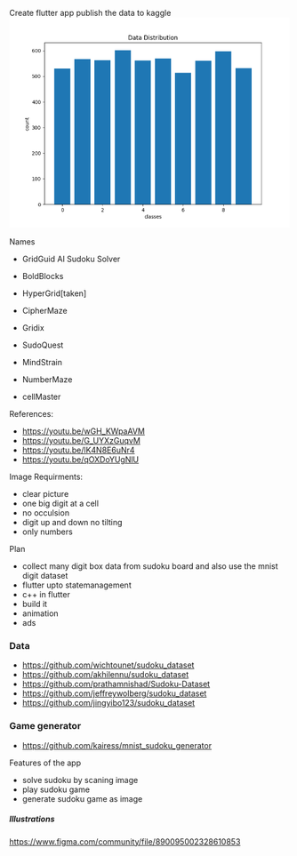 Create flutter app
publish the data to kaggle
<img src="./dataset/data_distribution.png" alt="data distribution chart">

Names

* GridGuid AI Sudoku Solver

* BoldBlocks
* HyperGrid[taken]
* CipherMaze
* Gridix

* SudoQuest
* MindStrain
* NumberMaze
* cellMaster


References:
- https://youtu.be/wGH_KWpaAVM
- https://youtu.be/G_UYXzGuqvM
- https://youtu.be/lK4N8E6uNr4
- https://youtu.be/qOXDoYUgNlU


Image Requirments:
- clear picture
- one big digit at a cell
- no occulsion
- digit up and down no tilting
- only numbers

Plan
- collect many digit box data from sudoku board and also use the mnist digit dataset
- flutter upto statemanagement
- c++ in flutter
- build it
- animation
- ads



### Data
* https://github.com/wichtounet/sudoku_dataset
* https://github.com/akhilennu/sudoku_dataset
* https://github.com/prathamnishad/Sudoku-Dataset
* https://github.com/jeffreywolberg/sudoku_dataset
* https://github.com/jingyibo123/sudoku_dataset


### Game generator
* https://github.com/kairess/mnist_sudoku_generator


Features of the app
- solve sudoku by scaning image
- play sudoku game
- generate sudoku game as image



##### Illustrations
https://www.figma.com/community/file/890095002328610853



